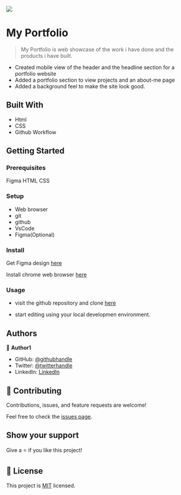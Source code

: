 ![](https://img.shields.io/badge/Microverse-blueviolet)

# My Portfolio 

> My Portfolio is web showcase of the work i have done and the products i have built.

- Created mobile view of the header and the headline section for a portfolio website
- Added a portfolio section to view projects and an about-me page
- Added a background feel to make the site look good.



## Built With

- Html
- CSS
- Github Workflow

## Getting Started

### Prerequisites

Figma
HTML
CSS

### Setup

- Web browser
- git
- github
- VsCode
- Figma(Optional)

### Install

Get Figma design [here](https://www.figma.com/file/l7SqJ3ZfkAKih9sFxvWSR4/Microverse-Student-Project-1?node-id=0%3A1)

Install chrome web browser [here](https://www.google.com/chrome/?brand=CHBD&gclid=Cj0KCQiAxoiQBhCRARIsAPsvo-x1uykgg9kaxqBkRBz4WkrBWMJeGxeQBJrMtA8t3lU22e1y883KQy8aAtMNEALw_wcB&gclsrc=aw.ds)

### Usage

- visit the github repository and clone [here](git@github.com:iammanny/My-Portfolio.git)

- start editing using your local developmen environment.

## Authors

👤 **Author1**

- GitHub: [@githubhandle](https://github.com/iammanny)
- Twitter: [@twitterhandle](https://twitter.com/mannyphilip)
- LinkedIn: [LinkedIn](https://linkedin.com/in/emmanuel-a-philip-ikpe-a0b9823a)


## 🤝 Contributing

Contributions, issues, and feature requests are welcome!

Feel free to check the [issues page](https://github.com/iammanny/My-Portfolio/issues/).

## Show your support

Give a ⭐️ if you like this project!

## 📝 License

This project is [MIT](./MIT.md) licensed.
